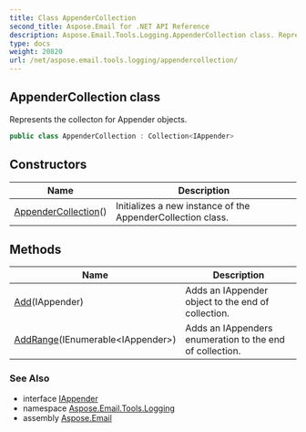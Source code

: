 ```yaml
---
title: Class AppenderCollection
second_title: Aspose.Email for .NET API Reference
description: Aspose.Email.Tools.Logging.AppenderCollection class. Represents the collecton for Appender objects
type: docs
weight: 20820
url: /net/aspose.email.tools.logging/appendercollection/
---
```

## AppenderCollection class

Represents the collecton for Appender objects.

```csharp
public class AppenderCollection : Collection<IAppender>
```

## Constructors

| Name | Description |
| --- | --- |
| [AppenderCollection](appendercollection/)() | Initializes a new instance of the AppenderCollection class. |

## Methods

| Name | Description |
| --- | --- |
| [Add](../../aspose.email.tools.logging/appendercollection/add/#add)(IAppender) | Adds an IAppender object to the end of collection. |
| [AddRange](../../aspose.email.tools.logging/appendercollection/addrange/)(IEnumerable&lt;IAppender&gt;) | Adds an IAppenders enumeration to the end of collection. |

### See Also

* interface [IAppender](../iappender/)
* namespace [Aspose.Email.Tools.Logging](../../aspose.email.tools.logging/)
* assembly [Aspose.Email](../../)



